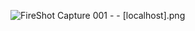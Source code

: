 ![FireShot Capture 001 -  - [localhost].png](../../Downloads/FireShot/FireShot%20Capture%20001%20-%20%20-%20%5Blocalhost%5D.png)